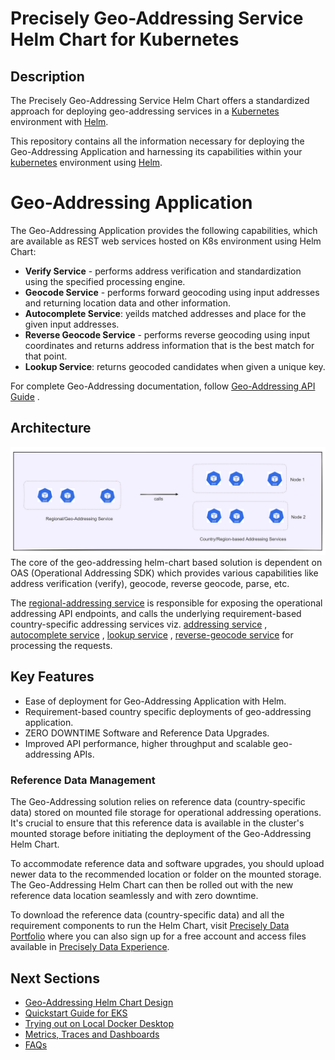# Precisely Geo-Addressing Service Helm Chart for Kubernetes

## Description

The Precisely Geo-Addressing Service Helm Chart offers a standardized approach for deploying geo-addressing services in
a [Kubernetes](https://kubernetes.io/) environment with [Helm](https://helm.sh/).

This repository contains all the information necessary for deploying the Geo-Addressing Application and harnessing its
capabilities within your [kubernetes](https://kubernetes.io/) environment using [Helm](https://helm.sh/).

# Geo-Addressing Application

The Geo-Addressing Application provides the following capabilities, which are available as REST web services hosted on
K8s environment using Helm Chart:

- **Verify Service** - performs address verification and standardization using the specified processing engine.
- **Geocode Service** - performs forward geocoding using input addresses and returning location data and other
  information.
- **Autocomplete Service**: yeilds matched addresses and place for the given input addresses.
- **Reverse Geocode Service** - performs reverse geocoding using input coordinates and returns address information that
  is the best match for that point.
- **Lookup Service**: returns geocoded candidates when given a unique key.

For complete Geo-Addressing documentation,
follow [Geo-Addressing API Guide](https://docs.precisely.com/docs/sftw/ggs/5.0/en/webhelp/GeoAddressingSDKDeveloperGuide/GlobalGeocodingGuide/source/AddressingAPI/addressing_api_title.html)
.

## Architecture

![img.png](images/geo-addressing-architecture.png)
The core of the geo-addressing helm-chart based solution is dependent on OAS (Operational Addressing SDK) which provides
various capabilities like address verification (verify), geocode, reverse geocode, parse, etc.

The [regional-addressing service](charts/geo-addressing) is responsible for exposing the operational addressing
API endpoints, and calls the underlying requirement-based country-specific addressing services
viz. [addressing service](charts/geo-addressing/charts/addressing-svc)
, [autocomplete service](charts/geo-addressing/charts/autocomplete-svc)
, [lookup service](charts/geo-addressing/charts/lookup-svc)
, [reverse-geocode service](charts/geo-addressing/charts/reverse-svc) for processing the requests.

## Key Features

- Ease of deployment for Geo-Addressing Application with Helm.
- Requirement-based country specific deployments of geo-addressing application.
- ZERO DOWNTIME Software and Reference Data Upgrades.
- Improved API performance, higher throughput and scalable geo-addressing APIs.

### Reference Data Management

The Geo-Addressing solution relies on reference data (country-specific data) stored on mounted file storage for operational addressing operations. It's crucial to ensure that this reference data is available in the cluster's mounted storage before initiating the deployment of the Geo-Addressing Helm Chart.

To accommodate reference data and software upgrades, you should upload newer data to the recommended location or folder on the mounted storage. The Geo-Addressing Helm Chart can then be rolled out with the new reference data location seamlessly and with zero downtime.

To download the reference data (country-specific data) and all the requirement components to run the Helm Chart,
visit [Precisely Data Portfolio](https://dataguide.precisely.com/) where you can also sign up for a free account and
access files available in [Precisely Data Experience](https://data.precisely.com/).

## Next Sections
- [Geo-Addressing Helm Chart Design](charts/geo-addressing)
- [Quickstart Guide for EKS](docs/guides/eks/QuickStartEKS.md)
- [Trying out on Local Docker Desktop](docker-desktop/README.md)
- [Metrics, Traces and Dashboards](docs/guides/MetricsAndTraces.md)
- [FAQs](docs/faq/FAQs.md)
